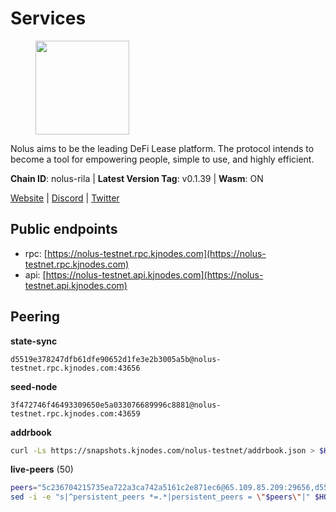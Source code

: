 # Services

<figure><img src="https://raw.githubusercontent.com/kj89/testnet_manuals/main/pingpub/logos/nolus.png" width="150" alt=""><figcaption></figcaption></figure>

Nolus aims to be the leading DeFi Lease platform. The protocol  intends to become a tool for empowering people, simple to use, and highly efficient.

**Chain ID**: nolus-rila | **Latest Version Tag**: v0.1.39 | **Wasm**: ON

[Website](https://www.nolus.io) | [Discord](https://discord.gg/nolus-protocol) | [Twitter](https://twitter.com/NolusProtocol)


## Public endpoints

* rpc: [https://nolus-testnet.rpc.kjnodes.com](https://nolus-testnet.rpc.kjnodes.com)
* api: [https://nolus-testnet.api.kjnodes.com](https://nolus-testnet.api.kjnodes.com)

## Peering

**state-sync**

```text
d5519e378247dfb61dfe90652d1fe3e2b3005a5b@nolus-testnet.rpc.kjnodes.com:43656
```

**seed-node**

```text
3f472746f46493309650e5a033076689996c8881@nolus-testnet.rpc.kjnodes.com:43659
```

**addrbook**
```bash
curl -Ls https://snapshots.kjnodes.com/nolus-testnet/addrbook.json > $HOME/.nolus/config/addrbook.json
```

**live-peers** (50)
```bash
peers="5c236704215735ea722a3ca742a5161c2e871ec6@65.109.85.209:29656,d5519e378247dfb61dfe90652d1fe3e2b3005a5b@65.109.68.190:43656,7a1fc4d1cc0ffec7db6a2a15496136e62561b162@161.97.146.108:26656,e0aac09f3de68abf583b0e3994228ee8bd19d1eb@168.119.124.130:45659,5c2a752c9b1952dbed075c56c600c3a79b58c395@195.3.220.135:27016,c2c7344a10a39040592a8aa156ef9da17700d9a2@45.84.0.252:26656,9c2841a4edb3afd6292dac393fbe8fe10e5c7f4f@62.141.39.48:37656,275f61d9504fa59b9696f04f32c84e810546a4d9@84.46.240.255:26656,6a6b3aa6acc25d15a60a58dc92ac443e2379d77f@194.146.13.128:60656,18ead126cc62f5aee200a8322b5c97fca6d05880@173.212.194.45:26656,67be97f5ef69a4f149fbef7970ba888e5b2c2cff@65.108.231.124:16656,2c48f832db11915efd85c8de84f1d779eec565f0@185.245.182.58:43656,0a507a8e774c22e32c91641ce732f29d79dd45a3@146.190.98.207:26656,da14aa6505a25e9112803058e71742d2fd0880ef@95.165.0.86:36656,5cfeb3c600649c24cbc48fd383982f0239d7d1d1@84.46.241.66:26656,9c2e998a64480dd06d36806a9cc85fa2692cd8f0@46.0.203.78:23636,fa75cd5dd243ef9dd40516921994a90ef522c776@85.190.254.14:43656,89aaf76a23b16bd57a1982e7b304fd998a49942a@65.109.85.226:9000,9a1d174e1983d56fb40f674fe0e19384ece6320d@194.60.201.171:26656,13bca9c9a9a251b0257761c85d1ec4bf8823ab79@147.182.192.169:37656,7f8b4221fca509b6a5b58ed0736f3cd7bd57e8c4@149.102.140.248:60656,ded71439b5a7e377ee272ea7bc3ba132374aa6df@167.86.96.173:27656,82e7f32dc40a1e7065d11ed3f5d125801baac986@84.46.242.187:26656,1293799d195fa527c599ab7ac2ab79bdb6cd347e@155.133.27.248:26656,58d7fc67e12548f3f1ddda3bbe6000ae3d9d638c@85.10.198.169:13656,48283100d4cf8068dc16ef1b10aacf092303ec2f@65.109.85.170:47656,10f3f2a8392b6b1340ba69e2743d6224a0ac0132@134.249.85.64:26656,bbfbfc4aef3c7cf103a4432e0251b8d9d8b6c485@185.197.195.242:46656,66a81705eb9a8ec9c12726acbd82366ed0143724@79.137.248.243:26656,9e54327630e4f9668fb6137c5631c0ed6905b6e7@89.252.21.37:26656,1a0bb6c35e2663202535d4b849ff06250762d299@213.239.216.252:35656,7d595970b5563e6992c0c389120cb0597a61e182@84.46.241.70:26656,dbe8cc1267030ffe2a46f14e3068d2c1ab42ba8d@185.213.25.129:60656,fcb82df30d2056c3af024fb389e173d683fe8229@65.108.105.48:19756,60c57c5b7215c84260249768cf66ae550142af9f@141.98.169.25:26656,8b0b427b4567a7a66f05fab1146ee97b52ad7958@93.189.30.119:26656,f3bc995e1a56f15dacbbaf0165d17a0505324542@194.163.180.106:60656,98f1c8de34db535585bfa390151b1d2ab323dc31@167.86.99.207:26656,fc3fcb124a23e0fc56601d643ca56dfed586dcf0@84.46.241.63:26656,b96e0a4d8d77030d664884a8c06f906acb04cf51@185.229.224.158:35656,fde96d70ac98bdab709b5d013d09985499903e4b@65.109.180.102:26656,65197f1840b325993db1473756d5c164900e876c@84.46.240.254:26656,5bf83be8dfe52fe2c204300f1e9b1449487ce5af@88.99.164.158:1176,322b59798d5bbd3e146989068e6bb56ed9508306@84.46.241.44:26656,8638d61b59d2861f23d2be150b9706fad7cf5039@176.124.220.206:26656,71dd71912cd5081f38a1f17caa2f91f26124e5fd@217.76.59.136:26656,621c459c333de1a03250bb846647fc858b9c8638@38.242.142.83:26656,b6c8dc38a5dba19a3f10d23b3572065db9265fa3@65.109.85.225:9000,5289137e6134895c5b3b82a9847869f2a889cdc0@65.108.97.58:2776,1bf5b4d8d367cb765bdeb888e13c8bb2cfcdd653@84.46.240.249:26656"
sed -i -e "s|^persistent_peers *=.*|persistent_peers = \"$peers\"|" $HOME/.nolus/config/config.toml
```
